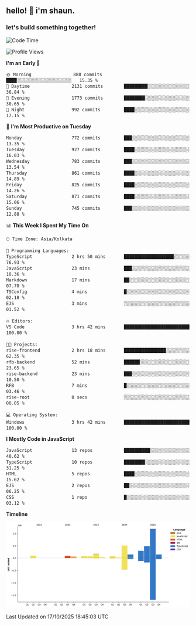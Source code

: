 ## hello! 👋 i'm shaun. 
### let's build something together!
<!--START_SECTION:waka-->
![Code Time](http://img.shields.io/badge/Code%20Time-461%20hrs%2035%20mins-blue)

![Profile Views](http://img.shields.io/badge/Profile%20Views-0-blue)

**I'm an Early 🐤** 

```text
🌞 Morning                888 commits         ████░░░░░░░░░░░░░░░░░░░░░   15.35 % 
🌆 Daytime                2131 commits        █████████░░░░░░░░░░░░░░░░   36.84 % 
🌃 Evening                1773 commits        ████████░░░░░░░░░░░░░░░░░   30.65 % 
🌙 Night                  992 commits         ████░░░░░░░░░░░░░░░░░░░░░   17.15 % 
```
📅 **I'm Most Productive on Tuesday** 

```text
Monday                   772 commits         ███░░░░░░░░░░░░░░░░░░░░░░   13.35 % 
Tuesday                  927 commits         ████░░░░░░░░░░░░░░░░░░░░░   16.03 % 
Wednesday                783 commits         ███░░░░░░░░░░░░░░░░░░░░░░   13.54 % 
Thursday                 861 commits         ████░░░░░░░░░░░░░░░░░░░░░   14.89 % 
Friday                   825 commits         ████░░░░░░░░░░░░░░░░░░░░░   14.26 % 
Saturday                 871 commits         ████░░░░░░░░░░░░░░░░░░░░░   15.06 % 
Sunday                   745 commits         ███░░░░░░░░░░░░░░░░░░░░░░   12.88 % 
```


📊 **This Week I Spent My Time On** 

```text
🕑︎ Time Zone: Asia/Kolkata

💬 Programming Languages: 
TypeScript               2 hrs 50 mins       ███████████████████░░░░░░   76.93 % 
JavaScript               23 mins             ███░░░░░░░░░░░░░░░░░░░░░░   10.36 % 
Markdown                 17 mins             ██░░░░░░░░░░░░░░░░░░░░░░░   07.70 % 
TSConfig                 4 mins              █░░░░░░░░░░░░░░░░░░░░░░░░   02.18 % 
EJS                      3 mins              ░░░░░░░░░░░░░░░░░░░░░░░░░   01.52 % 

🔥 Editors: 
VS Code                  3 hrs 42 mins       █████████████████████████   100.00 % 

🐱‍💻 Projects: 
rise-frontend            2 hrs 18 mins       ████████████████░░░░░░░░░   62.35 % 
rfb-backend              52 mins             ██████░░░░░░░░░░░░░░░░░░░   23.65 % 
rise-backend             23 mins             ███░░░░░░░░░░░░░░░░░░░░░░   10.50 % 
RFB                      7 mins              █░░░░░░░░░░░░░░░░░░░░░░░░   03.46 % 
rise-root                0 secs              ░░░░░░░░░░░░░░░░░░░░░░░░░   00.05 % 

💻 Operating System: 
Windows                  3 hrs 42 mins       █████████████████████████   100.00 % 
```

**I Mostly Code in JavaScript** 

```text
JavaScript               13 repos            ██████████░░░░░░░░░░░░░░░   40.62 % 
TypeScript               10 repos            ████████░░░░░░░░░░░░░░░░░   31.25 % 
HTML                     5 repos             ████░░░░░░░░░░░░░░░░░░░░░   15.62 % 
EJS                      2 repos             ██░░░░░░░░░░░░░░░░░░░░░░░   06.25 % 
CSS                      1 repo              █░░░░░░░░░░░░░░░░░░░░░░░░   03.12 % 
```



**Timeline**

![Lines of Code chart](https://raw.githubusercontent.com/ShaunDaniel/ShaunDaniel/main/assets/bar_graph.png)


 Last Updated on 17/10/2025 18:45:03 UTC
<!--END_SECTION:waka-->

